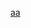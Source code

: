 [aa](https://raw.githubusercontent.com/n3r4zzurr0/svg-spinners/abfa05c49acf005b8b1e0ef8eb25a67a7057eb20/svg-css/180-ring.svg)
